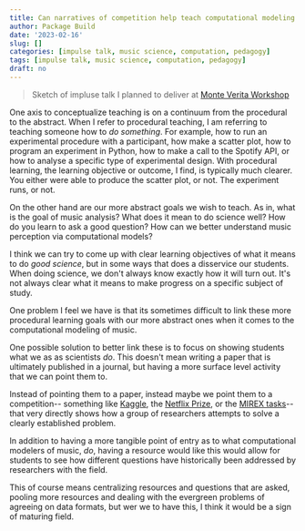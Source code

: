 ```yaml
---
title: Can narratives of competition help teach computational modeling of music?
author: Package Build
date: '2023-02-16'
slug: []
categories: [impulse talk, music science, computation, pedagogy]
tags: [impulse talk, music science, computation, pedagogy]
draft: no
---
```


> Sketch of impluse talk I planned to deliver at [Monte Verita Workshop](https://davidjohnbaker.rbind.io/posts/2023-02-09-monte-verit-workshop-2023/)

One axis to conceptualize teaching is on a continuum from the procedural to the abstract. 
When I refer to procedural teaching, I am referring to teaching someone how to _do something_.
For example, how to run an experimental procedure with a participant, how make a scatter plot, how to program an experiment in Python, how to make a call to the Spotify API, or how to analyse a specific type of experimental design.
With procedural learning, the learning objective or outcome, I find, is typically much clearer.
You either were able to produce the scatter plot, or not.
The experiment runs, or not. 

On the other hand are our more abstract goals we wish to teach. 
As in, what is the goal of music analysis?
What does it mean to do science well?
How do you learn to ask a good question? 
How can we better understand music perception via computational models? 

I think we can try to come up with clear learning objectives of what it means to do _good science_, but in some ways that does a disservice our students.
When doing science, we don't always know exactly how it will turn out. 
It's not always clear what it means to make progress on a specific subject of study.

One problem I feel we have is that its sometimes difficult to link these more procedural learning goals with our more abstract ones when it comes to the computational modeling of music.

One possible solution to better link these is to focus on showing students what we as as scientists _do_.
This doesn't mean writing a paper that is ultimately published in a journal, but having a more surface level activity that we can point them to.

Instead of pointing them to a paper, instead maybe we point them to a competition-- something like [Kaggle](), the [Netflix Prize](), or the [MIREX tasks]()-- that very directly shows how a group of researchers attempts to solve a clearly established problem. 

In addition to having a more tangible point of entry as to what computational modelers of music, _do_, having a resource would like this would allow for students to see how different questions have historically been addressed by researchers with the field.

This of course means centralizing resources and questions that are asked, pooling more resources and dealing with the evergreen problems of agreeing on data formats, but wer we to have this, I think it would be a sign of maturing field. 